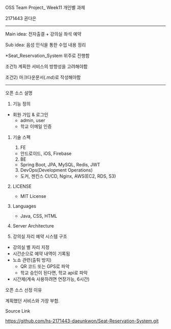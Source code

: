 OSS Team Project_ Week11 개인별 과제

2171443 권다은

---

Main idea: 전자출결 + 강의실 좌석 예약

Sub idea: 음성 인식을 통한 수업 내용 정리

*Seat_Reservation_System 위주로 진행함

조건1) 계획한 서비스의 방향성을 고려해야함

조건2) 마크다운문서(.md)로 작성해야함

---

오픈 소스 설명

1. 기능 정의

- 회원 가입 & 로그인
  - admin, user
  - 학교 이메일 인증

1. 기술 스펙
   1) FE
   - 안드로이드, iOS, Firebase
   2) BE
   - Spring Boot, JPA, MySQL, Redis, JWT
   3) DevOps(Development Operations)
   - 도커, 젠킨스 CI/CD, Nginx, AWS(EC2, RDS, S3)

1. LICENSE
   - MIT License
2. Languages
   - Java, CSS, HTML
3. Server Architecture
   
4. 강의실 자리 예약 시스템 구조

- 강의실 별 자리 지정
- 시간순으로 예약 내역이 기록됨
- 노쇼 관련(출튀 방지)
  - QR 코드 또는 GPS로 파악
  - 학교 승인이 된다면, 학교 api로 파악
- 시간제(계속 사용하려면 연장가능, 6시간)
  

오픈 소스 선정 이유

계획했던 서비스와 가장 부합.



Source Link

https://github.com/hs-2171443-daeunkwon/Seat-Reservation-System.git


